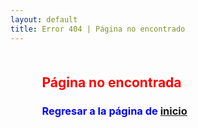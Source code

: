 ```yaml
---
layout: default
title: Error 404 | Página no encontrado
---
```

<!--##  {#margin-titulo-markdown}-->
<div class="container" style="margin-top:10%;margin-bottom:10%;margin-right:10%;margin-left:10%">
<h2 class="text-center" title="Contactar a ferreteria La Cadena" style="color:red">Página no encontrada</h2> 
<h3 class="text-center" style="color:blue">Regresar a la página de <a href="https://santoslopez.github.io">inicio</a></h3> 

</div>